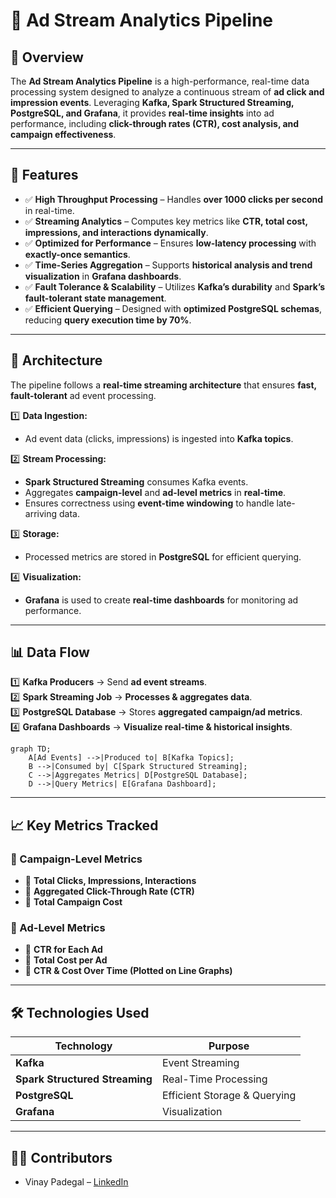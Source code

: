 # 🚀 Ad Stream Analytics Pipeline

## **📌 Overview**
The **Ad Stream Analytics Pipeline** is a high-performance, real-time data processing system designed to analyze a continuous stream of **ad click and impression events**. Leveraging **Kafka, Spark Structured Streaming, PostgreSQL, and Grafana**, it provides **real-time insights** into ad performance, including **click-through rates (CTR), cost analysis, and campaign effectiveness**.

---

## **🔹 Features**
- ✅ **High Throughput Processing** – Handles **over 1000 clicks per second** in real-time.
- ✅ **Streaming Analytics** – Computes key metrics like **CTR, total cost, impressions, and interactions dynamically**.
- ✅ **Optimized for Performance** – Ensures **low-latency processing** with **exactly-once semantics**.
- ✅ **Time-Series Aggregation** – Supports **historical analysis and trend visualization** in **Grafana dashboards**.
- ✅ **Fault Tolerance & Scalability** – Utilizes **Kafka’s durability** and **Spark’s fault-tolerant state management**.
- ✅ **Efficient Querying** – Designed with **optimized PostgreSQL schemas**, reducing **query execution time by 70%**.

---

## **📂 Architecture**
The pipeline follows a **real-time streaming architecture** that ensures **fast, fault-tolerant** ad event processing.

1️⃣ **Data Ingestion:**  
   - Ad event data (clicks, impressions) is ingested into **Kafka topics**.

2️⃣ **Stream Processing:**  
   - **Spark Structured Streaming** consumes Kafka events.  
   - Aggregates **campaign-level** and **ad-level metrics** in **real-time**.  
   - Ensures correctness using **event-time windowing** to handle late-arriving data.

3️⃣ **Storage:**  
   - Processed metrics are stored in **PostgreSQL** for efficient querying.

4️⃣ **Visualization:**  
   - **Grafana** is used to create **real-time dashboards** for monitoring ad performance.

---

## **📊 Data Flow**
1️⃣ **Kafka Producers** → Send **ad event streams**.  
2️⃣ **Spark Streaming Job** → **Processes & aggregates data**.  
3️⃣ **PostgreSQL Database** → Stores **aggregated campaign/ad metrics**.  
4️⃣ **Grafana Dashboards** → **Visualize real-time & historical insights**.

```mermaid
graph TD;
    A[Ad Events] -->|Produced to| B[Kafka Topics];
    B -->|Consumed by| C[Spark Structured Streaming];
    C -->|Aggregates Metrics| D[PostgreSQL Database];
    D -->|Query Metrics| E[Grafana Dashboard];
```
---

## **📈 Key Metrics Tracked**
### **🔹 Campaign-Level Metrics**
- 📌 **Total Clicks, Impressions, Interactions**
- 📌 **Aggregated Click-Through Rate (CTR)**
- 📌 **Total Campaign Cost**

### **🔹 Ad-Level Metrics**
- 📌 **CTR for Each Ad**
- 📌 **Total Cost per Ad**
- 📌 **CTR & Cost Over Time (Plotted on Line Graphs)**

---

## **🛠 Technologies Used**
| **Technology** | **Purpose** |
|--------------|------------|
| **Kafka** | Event Streaming |
| **Spark Structured Streaming** | Real-Time Processing |
| **PostgreSQL** | Efficient Storage & Querying |
| **Grafana** | Visualization |

---

## 👨‍💻 Contributors
- Vinay Padegal – [LinkedIn](https://www.linkedin.com/in/vinaypadegal/)

